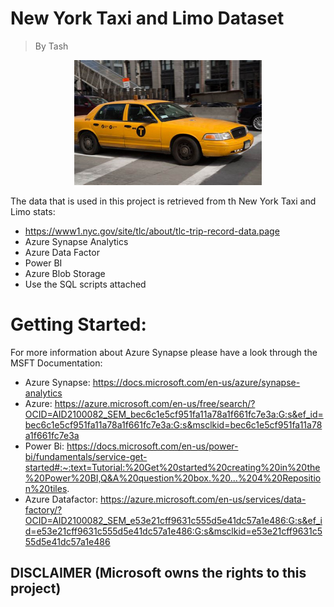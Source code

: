 # New York Taxi and Limo Dataset
> By Tash 

<p align="center">
<img max-height=200 height=200 src="https://github.com/ciph3rwoman/NewYorkTaxi/blob/main/OIP.jpg"/>
</p>

The data that is used in this project is retrieved from th New York Taxi and Limo stats:
- https://www1.nyc.gov/site/tlc/about/tlc-trip-record-data.page
- Azure Synapse Analytics
- Azure Data Factor 
- Power BI
- Azure Blob Storage 
- Use the SQL scripts attached

# Getting Started:

For more information about Azure Synapse please have a look through the MSFT Documentation: 
- Azure Synapse: https://docs.microsoft.com/en-us/azure/synapse-analytics
- Azure: https://azure.microsoft.com/en-us/free/search/?OCID=AID2100082_SEM_bec6c1e5cf951fa11a78a1f661fc7e3a:G:s&ef_id=bec6c1e5cf951fa11a78a1f661fc7e3a:G:s&msclkid=bec6c1e5cf951fa11a78a1f661fc7e3a
- Power Bi: https://docs.microsoft.com/en-us/power-bi/fundamentals/service-get-started#:~:text=Tutorial:%20Get%20started%20creating%20in%20the%20Power%20BI,Q&A%20question%20box.%20...%204%20Reposition%20tiles.
- Azure Datafactor: https://azure.microsoft.com/en-us/services/data-factory/?OCID=AID2100082_SEM_e53e21cff9631c555d5e41dc57a1e486:G:s&ef_id=e53e21cff9631c555d5e41dc57a1e486:G:s&msclkid=e53e21cff9631c555d5e41dc57a1e486

## DISCLAIMER (Microsoft owns the rights to this project)

